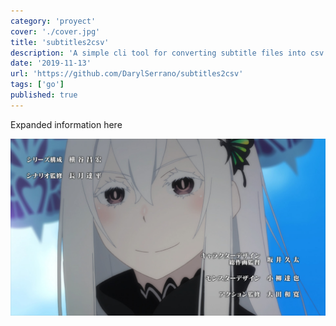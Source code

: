 ```yaml
---
category: 'proyect'
cover: './cover.jpg'
title: 'subtitles2csv'
description: 'A simple cli tool for converting subtitle files into csv files'
date: '2019-11-13'
url: 'https://github.com/DarylSerrano/subtitles2csv'
tags: ['go']
published: true
---
```


Expanded information here

![Test](./cover.jpg)